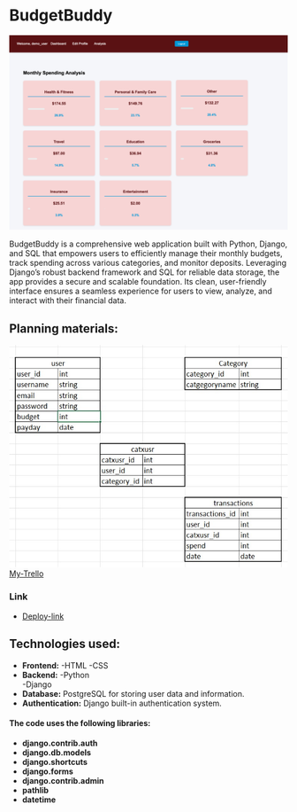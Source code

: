 # BudgetBuddy 
![screenshot of the app](./budget/static/img/Screenshot-app.png)

BudgetBuddy is a comprehensive web application built with Python, Django, and SQL that empowers users to efficiently manage their monthly budgets, track spending across various categories, and monitor deposits. Leveraging Django’s robust backend framework and SQL for reliable data storage, the app provides a secure and scalable foundation. Its clean, user-friendly interface ensures a seamless experience for users to view, analyze, and interact with their financial data.

## Planning materials: 
![planning-tables](./budget/static/img/tables.jpeg)
[My-Trello](https://trello.com/b/NAEff5JR/budget-planner)

### Link
* [Deploy-link](https://budget-buddy1-c92a3320901e.herokuapp.com/dashboard/)

## Technologies used:

* **Frontend:** 
    -HTML
    -CSS
* **Backend:** 
    -Python     
    -Django
* **Database:** 
    PostgreSQL for storing user data and information.
* **Authentication:** 
    Django built-in authentication system. 

#### The code uses the following libraries: 
* **django.contrib.auth**
* **django.db.models**
* **django.shortcuts**
* **django.forms**
* **django.contrib.admin**
* **pathlib**
* **datetime**
